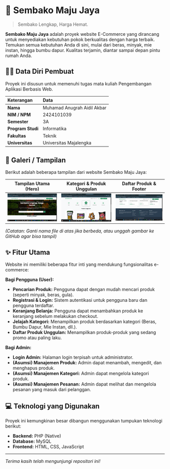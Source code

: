 # 🛒 Sembako Maju Jaya

> Sembako Lengkap, Harga Hemat.

**Sembako Maju Jaya** adalah proyek website E-Commerce yang dirancang untuk menyediakan kebutuhan pokok berkualitas dengan harga terbaik. Temukan semua kebutuhan Anda di sini, mulai dari beras, minyak, mie instan, hingga bumbu dapur. Kualitas terjamin, diantar sampai depan pintu rumah Anda.

## 👨‍💻 Data Diri Pembuat

Proyek ini disusun untuk memenuhi tugas mata kuliah Pengembangan Aplikasi Berbasis Web.

| Keterangan | Data |
| :--- | :--- |
| **Nama** | Muhamad Anugrah Aidil Akbar |
| **NIM / NPM** | 2424101039 |
| **Semester** | 3A |
| **Program Studi** | Informatika |
| **Fakultas** | Teknik |
| **Universitas** | Universitas Majalengka |

## 📸 Galeri / Tampilan

Berikut adalah beberapa tampilan dari website Sembako Maju Jaya:

| Tampilan Utama (Hero) | Kategori & Produk Unggulan | Daftar Produk & Footer |
| :---: | :---: | :---: |
| <img src="Screenshot 2025-10-27 144718.png" alt="Homepage Sembako Maju Jaya" width="300"> | <img src="Screenshot 2025-10-27 144728.png" alt="Kategori dan Produk Unggulan" width="300"> | <img src="Screenshot 2025-10-27 144738.png" alt="Daftar Produk dan Footer" width="300"> |

*(Catatan: Ganti nama file di atas jika berbeda, atau unggah gambar ke GitHub agar bisa tampil)*

## ✨ Fitur Utama

Website ini memiliki beberapa fitur inti yang mendukung fungsionalitas e-commerce:

**Bagi Pengguna (User):**
* **Pencarian Produk:** Pengguna dapat dengan mudah mencari produk (seperti minyak, beras, gula).
* **Registrasi & Login:** Sistem autentikasi untuk pengguna baru dan pengguna terdaftar.
* **Keranjang Belanja:** Pengguna dapat menambahkan produk ke keranjang sebelum melakukan checkout.
* **Jelajah Kategori:** Menampilkan produk berdasarkan kategori (Beras, Bumbu Dapur, Mie Instan, dll.).
* **Daftar Produk Unggulan:** Menampilkan produk-produk yang sedang promo atau paling laku.

**Bagi Admin:**
* **Login Admin:** Halaman login terpisah untuk administrator.
* **(Asumsi) Manajemen Produk:** Admin dapat menambah, mengedit, dan menghapus produk.
* **(Asumsi) Manajemen Kategori:** Admin dapat mengelola kategori produk.
* **(Asumsi) Manajemen Pesanan:** Admin dapat melihat dan mengelola pesanan yang masuk dari pelanggan.

## 💻 Teknologi yang Digunakan

Proyek ini kemungkinan besar dibangun menggunakan tumpukan teknologi berikut:

* **Backend:** PHP (Native)
* **Database:** MySQL
* **Frontend:** HTML, CSS, JavaScript

---
*Terima kasih telah mengunjungi repositori ini!*
